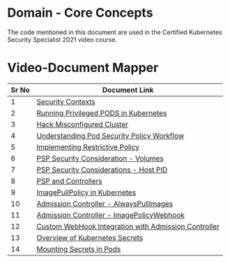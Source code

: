 # Domain - Core Concepts

The code mentioned in this document are used in the Certified Kubernetes Security Specialist 2021 video course.


# Video-Document Mapper

| Sr No | Document Link |
| ------ | ------ |
| 1 | [Security Contexts][PlDa] |
| 2 | [Running Privileged PODS in Kubernetes][PlDb] |
| 3 | [Hack Misconfigured Cluster][PlDc]
| 4 | [Understanding Pod Security Policy Workflow][PlDd]
| 5 | [Implementing Restrictive Policy][PlDe] |
| 6 | [PSP Security Consideration - Volumes][PlDf] |
| 7 | [PSP Security Considerations - Host PID][PlDg] |
| 8 | [PSP and Controllers][PlDz] |
| 9 | [ImagePullPolicy in Kubernetes][PlDh] |
| 10 | [Admission Controller - AlwaysPullImages][PlDi] |
| 11 | [Admission Controller - ImagePolicyWebhook][PlDj] |
| 12 | [Custom WebHook Integration with Admission Controller][PlDk] |
| 13 | [Overview of Kubernetes Secrets][PlDl] |
| 14 | [Mounting Secrets in Pods][PlDm] |

   [PlDa]: <https://github.com/khanabid20/certified-kubernetes-security-specialist/blob/main/domain-3-minimize-microservice-vulnerability/pod-securitycontext.yaml>
   [PlDb]: <https://github.com/khanabid20/certified-kubernetes-security-specialist/blob/main/domain-3-minimize-microservice-vulnerability/privileged.yaml>
   [PlDc]: <https://github.com/khanabid20/certified-kubernetes-security-specialist/blob/main/domain-3-minimize-microservice-vulnerability/hack-case-01.md>
   [PlDd]: <https://github.com/khanabid20/certified-kubernetes-security-specialist/blob/main/domain-3-minimize-microservice-vulnerability/pod-security-policy.md>

   [PlDe]: <https://github.com/khanabid20/certified-kubernetes-security-specialist/blob/main/domain-3-minimize-microservice-vulnerability/psp-restrictive.md>

   [PlDf]: <https://github.com/khanabid20/certified-kubernetes-security-specialist/blob/main/domain-3-minimize-microservice-vulnerability/hostpath.md>
   [PlDg]: <https://github.com/khanabid20/certified-kubernetes-security-specialist/blob/main/domain-3-minimize-microservice-vulnerability/hostpid.md>
   [PlDh]: <https://github.com/khanabid20/certified-kubernetes-security-specialist/blob/main/domain-3-minimize-microservice-vulnerability/image-pull-policy.md>

   [PlDi]: <https://github.com/khanabid20/certified-kubernetes-security-specialist/blob/main/domain-3-minimize-microservice-vulnerability/ac-alwayspullimages.md>

   [PlDj]: <https://github.com/khanabid20/certified-kubernetes-security-specialist/blob/main/domain-3-minimize-microservice-vulnerability/imagewebhook.md>

   [PlDk]: <https://github.com/khanabid20/certified-kubernetes-security-specialist/blob/main/domain-3-minimize-microservice-vulnerability/imagepolicywebhook-custom.md>

   [PlDl]: <https://github.com/khanabid20/certified-kubernetes-security-specialist/blob/main/domain-3-minimize-microservice-vulnerability/secrets.md>

   [PlDm]: <https://github.com/khanabid20/certified-kubernetes-security-specialist/blob/main/domain-3-minimize-microservice-vulnerability/mounting-secrets.md>

   [PlDz]: <https://github.com/khanabid20/certified-kubernetes-security-specialist/blob/main/domain-3-minimize-microservice-vulnerability/psp-rs.md>
